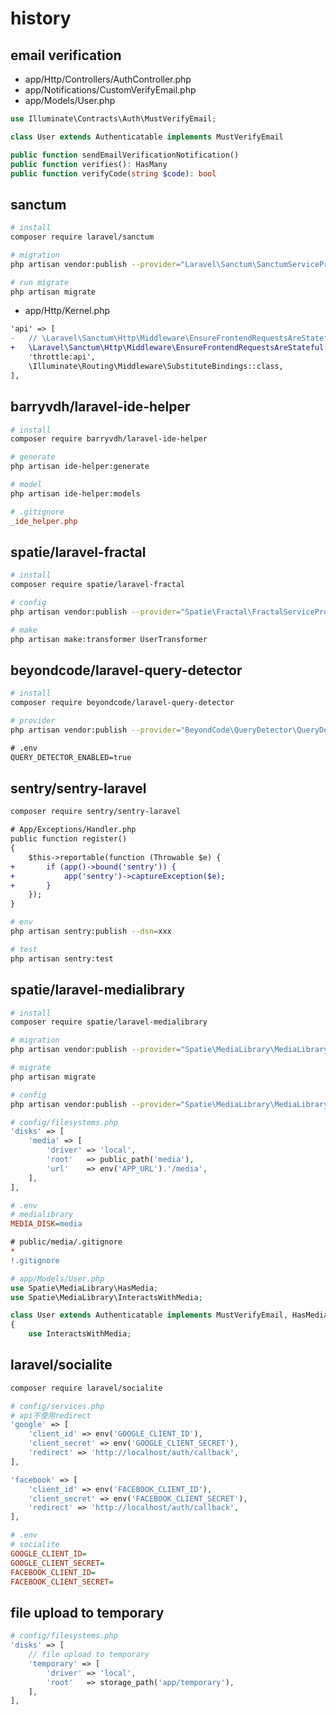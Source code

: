 # history

## email verification

-   app/Http/Controllers/AuthController.php
-   app/Notifications/CustomVerifyEmail.php
-   app/Models/User.php

```php
use Illuminate\Contracts\Auth\MustVerifyEmail;

class User extends Authenticatable implements MustVerifyEmail

public function sendEmailVerificationNotification()
public function verifies(): HasMany
public function verifyCode(string $code): bool
```

## sanctum

```sh
# install
composer require laravel/sanctum

# migration
php artisan vendor:publish --provider="Laravel\Sanctum\SanctumServiceProvider"

# run migrate
php artisan migrate
```

-   app/Http/Kernel.php

```diff
'api' => [
-   // \Laravel\Sanctum\Http\Middleware\EnsureFrontendRequestsAreStateful::class,
+   \Laravel\Sanctum\Http\Middleware\EnsureFrontendRequestsAreStateful::class,
    'throttle:api',
    \Illuminate\Routing\Middleware\SubstituteBindings::class,
],
```

## barryvdh/laravel-ide-helper

```sh
# install
composer require barryvdh/laravel-ide-helper

# generate
php artisan ide-helper:generate

# model
php artisan ide-helper:models
```

```ini
# .gitignore
_ide_helper.php
```

## spatie/laravel-fractal

```sh
# install
composer require spatie/laravel-fractal

# config
php artisan vendor:publish --provider="Spatie\Fractal\FractalServiceProvider"

# make
php artisan make:transformer UserTransformer
```

## beyondcode/laravel-query-detector

```sh
# install
composer require beyondcode/laravel-query-detector

# provider
php artisan vendor:publish --provider="BeyondCode\QueryDetector\QueryDetectorServiceProvider"
```

```diff
# .env
QUERY_DETECTOR_ENABLED=true
```

## sentry/sentry-laravel

```sh
composer require sentry/sentry-laravel
```

```diff
# App/Exceptions/Handler.php
public function register()
{
    $this->reportable(function (Throwable $e) {
+       if (app()->bound('sentry')) {
+           app('sentry')->captureException($e);
+       }
    });
}
```

```sh
# env
php artisan sentry:publish --dsn=xxx

# test
php artisan sentry:test
```

## spatie/laravel-medialibrary

```sh
# install
composer require spatie/laravel-medialibrary

# migration
php artisan vendor:publish --provider="Spatie\MediaLibrary\MediaLibraryServiceProvider" --tag="migrations"

# migrate
php artisan migrate

# config
php artisan vendor:publish --provider="Spatie\MediaLibrary\MediaLibraryServiceProvider" --tag="config"
```

```php
# config/filesystems.php
'disks' => [
    'media' => [
        'driver' => 'local',
        'root'   => public_path('media'),
        'url'    => env('APP_URL').'/media',
    ],
],
```

```ini
# .env
# medialibrary
MEDIA_DISK=media
```

```diff
# public/media/.gitignore
*
!.gitignore
```

```php
# app/Models/User.php
use Spatie\MediaLibrary\HasMedia;
use Spatie\MediaLibrary\InteractsWithMedia;

class User extends Authenticatable implements MustVerifyEmail, HasMedia
{
    use InteractsWithMedia;
```

## laravel/socialite

```sh
composer require laravel/socialite
```

```php
# config/services.php
# api不使用redirect
'google' => [
    'client_id' => env('GOOGLE_CLIENT_ID'),
    'client_secret' => env('GOOGLE_CLIENT_SECRET'),
    'redirect' => 'http://localhost/auth/callback',
],

'facebook' => [
    'client_id' => env('FACEBOOK_CLIENT_ID'),
    'client_secret' => env('FACEBOOK_CLIENT_SECRET'),
    'redirect' => 'http://localhost/auth/callback',
],
```

```ini
# .env
# socialite
GOOGLE_CLIENT_ID=
GOOGLE_CLIENT_SECRET=
FACEBOOK_CLIENT_ID=
FACEBOOK_CLIENT_SECRET=
```

## file upload to temporary

```php
# config/filesystems.php
'disks' => [
    // file upload to temporary
    'temporary' => [
        'driver' => 'local',
        'root'   => storage_path('app/temporary'),
    ],
],
```
